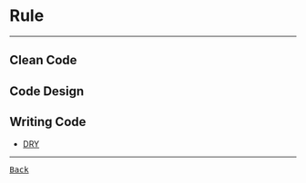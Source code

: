 # Rule

---

## Clean Code

## Code Design

## Writing Code

- [DRY](./Write/DRY.md)

---

[<kbd> Back </kbd>](./../readme.md)
